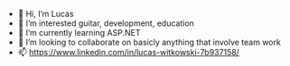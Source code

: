 - 👋 Hi, I’m Lucas
- 👀 I’m interested guitar, development, education
- 🌱 I’m currently learning ASP.NET
- 💞️ I’m looking to collaborate on basicly anything that involve team work
- 📫 https://www.linkedin.com/in/lucas-witkowski-7b937158/
